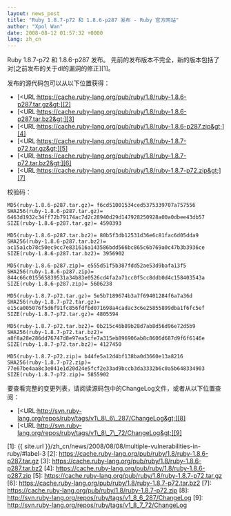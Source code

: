 ```yaml
---
layout: news_post
title: "Ruby 1.8.7-p72 和 1.8.6-p287 发布 - Ruby 官方网站"
author: "Xpol Wan"
date: 2008-08-12 01:57:32 +0000
lang: zh_cn
---
```


Ruby 1.8.7-p72 和 1.8.6-p287 发布。 先前的发布版本不完全，新的版本包括了对[之前发布的关于dl的漏洞的修正][1]。

发布的源代码包可以从以下位置获得：

* [&lt;URL:https://cache.ruby-lang.org/pub/ruby/1.8/ruby-1.8.6-p287.tar.gz&gt;][2]
* [&lt;URL:https://cache.ruby-lang.org/pub/ruby/1.8/ruby-1.8.6-p287.tar.bz2&gt;][3]
* [&lt;URL:https://cache.ruby-lang.org/pub/ruby/1.8/ruby-1.8.6-p287.zip&gt;][4]
* [&lt;URL:https://cache.ruby-lang.org/pub/ruby/1.8/ruby-1.8.7-p72.tar.gz&gt;][5]
* [&lt;URL:https://cache.ruby-lang.org/pub/ruby/1.8/ruby-1.8.7-p72.tar.bz2&gt;][6]
* [&lt;URL:https://cache.ruby-lang.org/pub/ruby/1.8/ruby-1.8.7-p72.zip&gt;][7]

校验码：

    MD5(ruby-1.8.6-p287.tar.gz)= f6cd51001534ced5375339707a757556
    SHA256(ruby-1.8.6-p287.tar.gz)= 6463d1932c34ff72b79174ac7d2c28940d29d147928250928a00a0dbee43db57
    SIZE(ruby-1.8.6-p287.tar.gz)= 4590393

    MD5(ruby-1.8.6-p287.tar.bz2)= 80b5f3db12531d36e6c81fac6d05dda9
    SHA256(ruby-1.8.6-p287.tar.bz2)= ac15a1cb78c50ec9cc7e831616a143586bdd566bc865c6b769a0c47b3b3936ce
    SIZE(ruby-1.8.6-p287.tar.bz2)= 3956902

    MD5(ruby-1.8.6-p287.zip)= e555d51f5b387fdd52ae53d9bafa13f5
    SHA256(ruby-1.8.6-p287.zip)= 844c66c015565839531a34b83e0526cd4fa2a71cc0f5cc8ddb0d4c158403543a
    SIZE(ruby-1.8.6-p287.zip)= 5606238

    MD5(ruby-1.8.7-p72.tar.gz)= 5e5b7189674b3a7f69401284f6a7a36d
    SHA256(ruby-1.8.7-p72.tar.gz)= e15ca005076f5d6f91fc856fdfbd071698a4cadac3c6e25855899dba1f6fc5ef
    SIZE(ruby-1.8.7-p72.tar.gz)= 4805594

    MD5(ruby-1.8.7-p72.tar.bz2)= 0b215c46b89b28d7ab8d56d96e72d5b9
    SHA256(ruby-1.8.7-p72.tar.bz2)= a8f8a28e286dd76747d8e97ea5cfe7a315eb896906ab8c8606d687d9f6f6146e
    SIZE(ruby-1.8.7-p72.tar.bz2)= 4127450

    MD5(ruby-1.8.7-p72.zip)= b44fe5a12d4bf138ba0d3660e13a8216
    SHA256(ruby-1.8.7-p72.zip)= 77e67be4aa8c3e041e1d20d24e5fcf2e33ad9bccb3da3332b6c0a5b648334903
    SIZE(ruby-1.8.7-p72.zip)= 5855902

要查看完整的变更列表，请阅读源码包中的ChangeLog文件，或者从以下位置查阅：

* [&lt;URL:http://svn.ruby-lang.org/repos/ruby/tags/v1\_8\_6\_287/ChangeLog&gt;][8]
* [&lt;URL:http://svn.ruby-lang.org/repos/ruby/tags/v1\_8\_7\_72/ChangeLog&gt;][9]



[1]: {{ site.url }}/zh_cn/news/2008/08/08/multiple-vulnerabilities-in-ruby/#label-3
[2]: https://cache.ruby-lang.org/pub/ruby/1.8/ruby-1.8.6-p287.tar.gz
[3]: https://cache.ruby-lang.org/pub/ruby/1.8/ruby-1.8.6-p287.tar.bz2
[4]: https://cache.ruby-lang.org/pub/ruby/1.8/ruby-1.8.6-p287.zip
[5]: https://cache.ruby-lang.org/pub/ruby/1.8/ruby-1.8.7-p72.tar.gz
[6]: https://cache.ruby-lang.org/pub/ruby/1.8/ruby-1.8.7-p72.tar.bz2
[7]: https://cache.ruby-lang.org/pub/ruby/1.8/ruby-1.8.7-p72.zip
[8]: http://svn.ruby-lang.org/repos/ruby/tags/v1_8_6_287/ChangeLog
[9]: http://svn.ruby-lang.org/repos/ruby/tags/v1_8_7_72/ChangeLog

